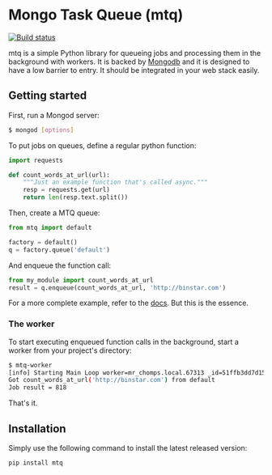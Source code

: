 Mongo Task Queue (mtq)
========================

[![Build status][mtq.png]][travis]



mtq is a simple Python library for queueing jobs and processing them in the background with workers. 
It is backed by [Mongodb][m] and it is designed to have a low barrier to entry. 
It should be integrated in your web stack easily.

## Getting started

First, run a Mongod server:

```bash
$ mongod [options]
```

To put jobs on queues, define a regular python function:

```python
import requests

def count_words_at_url(url):
    """Just an example function that's called async."""
    resp = requests.get(url)
    return len(resp.text.split())
```

Then, create a MTQ queue:

```python
from mtq import default

factory = default()
q = factory.queue('default')
```


And enqueue the function call:

```python
from my_module import count_words_at_url
result = q.enqueue(count_words_at_url, 'http://binstar.com')
```

For a more complete example, refer to the [docs][d].  But this is the essence.


### The worker

To start executing enqueued function calls in the background, start a worker
from your project's directory:

```bash
$ mtq-worker 
[info] Starting Main Loop worker=mr_chomps.local.67313 _id=51ffb3dd7d150a06f28b1e11
Got count_words_at_url('http://binstar.com') from default
Job result = 818
```

That's it.


## Installation

Simply use the following command to install the latest released version:

    pip install mtq


[mtq.png]: https://secure.travis-ci.org/srossross/mtq.png?branch=master
[travis]: https://secure.travis-ci.org/srossross/mtq
[m]: http://www.mongodb.org/
[d]: http://example.com
